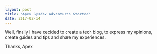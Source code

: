 ```yaml
---
layout: post
title: "Apex Sysdev Adventures Started"
date: 2017-02-14
---
```


Well, finally I have decided to create a tech blog, to express my opinions, create guides and tips and share my experiences.

Thanks,
Apex
